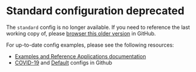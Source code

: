 # Standard configuration deprecated

The `standard` config is no longer available.  If you need to reference the last working copy of, please [browser this older version](https://github.com/medic/cht-core/tree/ac573692f449a36220e108e759bd86d9e6c1087e/config/standard) in GitHub.

For up-to-date config examples, please see the following resources:
* [Examples and Reference Applications documentation](https://docs.communityhealthtoolkit.org/apps/examples/)
* [COVID-19](https://github.com/medic/cht-core/tree/master/config/covid-19) and [Default](https://github.com/medic/cht-core/tree/master/config/default/) configs in Github
